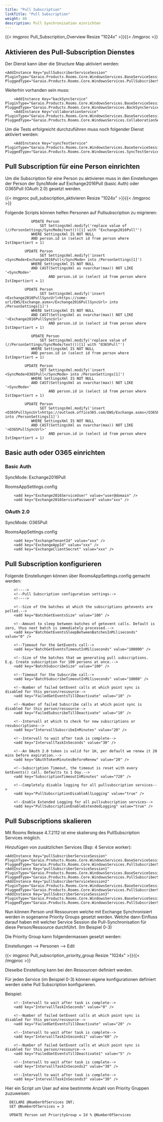```yaml
---
title: "Pull Subscription"
linkTitle: "Pull Subscription"
weight: 40
description: Pull Synchronisation einrichten
---
```


{{< imgproc Pull_Subscription_Overview Resize "1024x" >}}{{< /imgproc >}}

## Aktivieren des Pull-Subscription Dienstes

Der Dienst kann über die Structure Map aktiviert werden:

```
<AddInstance Key="pullSubscriberServiceSession" PluginType="Garaio.Products.Rooms.Core.WindowsServices.BaseServiceSession,Garaio.Products.Rooms.Core" PluggedType="Garaio.Products.Rooms.Core.WindowsServices.PullSubscriberService.PullSubscriberServiceSession,Garaio.Products.Rooms.Core"/>
```

Weiterhin vorhanden sein muss:

```
	<AddInstance Key="backSyncService" PluginType="Garaio.Products.Rooms.Core.WindowsServices.BaseServiceSession,Garaio.Products.Rooms.Core" PluggedType="Garaio.Products.Rooms.Core.WindowsServices.BackSyncService.BackSyncServiceSession,Garaio.Products.Rooms.Core"/>
	<AddInstance Key="collaborationService" PluginType="Garaio.Products.Rooms.Core.WindowsServices.BaseServiceSession,Garaio.Products.Rooms.Core" PluggedType="Garaio.Products.Rooms.Core.WindowsServices.CollaborationService.CollaborationServiceSession,Garaio.Products.Rooms.Core"/>
```
Um die Tests erfolgreicht durchzuführen muss noch folgender Dienst aktiviert werden:

```
	<AddInstance Key="syncTestService" PluginType="Garaio.Products.Rooms.Core.WindowsServices.BaseServiceSession,Garaio.Products.Rooms.Core" PluggedType="Garaio.Products.Rooms.Core.WindowsServices.SyncTestService.SyncTestServiceSession,Garaio.Products.Rooms.Core"/>
```

## Pull Subscription für eine Person einrichten

Um die Subscription für eine Person zu aktivieren muss in den Einstellungen der Person der SyncMode auf Exchange2016Pull (basic Auth) oder O365Pull (OAuth 2.0) gesetzt werden.

{{< imgproc pull_subscription_aktivieren Resize "1024x" >}}{{< /imgproc >}}

Folgende Scripts können helfen Personen auf Pullsubscription zu migrieren:

```
			UPDATE Person
                SET SettingsXml.modify('replace value of (//PersonSettings/SyncMode/text())[1] with "Exchange2016Pull"')
            WHERE SettingsXml IS NOT NULL 
            AND person.id in (select id from person where IstImportiert = 1)

         UPDATE Person
                SET SettingsXml.modify('insert <SyncMode>Exchange2016Pull</SyncMode> into /PersonSettings[1]')
            WHERE SettingsXml IS NOT NULL
            AND CAST(SettingsXml as nvarchar(max)) NOT LIKE '<SyncMode>'
		            AND person.id in (select id from person where IstImportiert = 1)  

		 UPDATE Person
                SET SettingsXml.modify('insert <Exchange2016PullSyncUrl>https://some-url/EWS/Exchange.asmx</Exchange2016PullSyncUrl> into /PersonSettings[1]')
            WHERE SettingsXml IS NOT NULL
            AND CAST(SettingsXml as nvarchar(max)) NOT LIKE '<Exchange2016PullSyncUrl>'
		            AND person.id in (select id from person where IstImportiert = 1)

```

```
			UPDATE Person
                SET SettingsXml.modify('replace value of (//PersonSettings/SyncMode/text())[1] with "O365Pull"')
            WHERE SettingsXml IS NOT NULL 
            AND person.id in (select id from person where IstImportiert = 1)

         UPDATE Person
                SET SettingsXml.modify('insert <SyncMode>O365Pull</SyncMode> into /PersonSettings[1]')
            WHERE SettingsXml IS NOT NULL
            AND CAST(SettingsXml as nvarchar(max)) NOT LIKE '<SyncMode>'
		            AND person.id in (select id from person where IstImportiert = 1)   

		 UPDATE Person
                SET SettingsXml.modify('insert <O365PullSyncUrl>https://outlook.office365.com/EWS/Exchange.asmx</O365PullSyncUrl> into /PersonSettings[1]')
            WHERE SettingsXml IS NOT NULL
            AND CAST(SettingsXml as nvarchar(max)) NOT LIKE '<O365PullSyncUrl>'
		            AND person.id in (select id from person where IstImportiert = 1)
```

## Basic auth oder O365 einrichten

### Basic Auth
SyncMode: Exchange2016Pull

RoomsAppSettings.config

```
	<add key="Exchange2016ServiceUser" value="user@domain" />
	<add key="Exchange2016ServicePassword" value="xxx" />
```

### OAuth 2.0
SyncMode: O365Pull

RoomsAppSettings.config

```
	<add key="ExchangeTenantId" value="xxx" />
	<add key="ExchangeAppId" value="xxx" />
	<add key="ExchangeClientSecret" value="xxx" />
```

## Pull Subscription konfigurieren

Folgende Einstellungen können über RoomsAppSettings.config gemacht werden:

```
	<!---->
	<!--Pull Subscription configuration settings-->
	<!---->

	<!--Size of the batches at which the subscriptions getevents are polled.-->
	<add key="BatchGetEventsSize" value="100" />

	<!--Amount to sleep between batches of getevent calls. Default is zero, thus next batch is immediately processed.-->
	<add key="BatchGetEventsSleepBetweenBatchesInMiliseconds" value="0" />

	<!--Timeout for the GetEvents call-->
	<add key="BatchGetEventsTimeoutInMiliseconds" value="100000" />

	<!--Size of the batches that we generating pull subscriptions. E.g. Create subscription for 100 persons at once.-->
	<add key="BatchSubscribeSize" value="100" />

	<!--Timeout for the Subscribe call-->
	<add key="BatchSubscribeTimeoutInMiliseconds" value="10000" />

	<!--Number of failed GetEvent calls at which point sync is disabled for this person/ressource-->
	<add key="FailedGetEventsTillDeactivate" value="10" />

	<!--Number of failed Subscribe calls at which point sync is disabled for this person/ressource-->
	<add key="FailedSubscribeTillDeactivate" value="10" />

	<!--Intervall at which to check for new subscriptions or resubscriptions-->
	<add key="IntervallSubscribeInMinutes" value="20" />

	<!--Intervall to wait after task is complete-->
	<add key="IntervallTaskInSeconds" value="30" />

	<!--An OAuth 2.0 token is valid for 1H, per default we renew it 20 mins before expiration.-->
	<add key="OAuthTokenMinutesBeforeRenew" value="20" />

	<!--Subscription Timeout, the timeout is reset with every GetEvents() call. Defaults to 1 Day.-->
	<add key="SubscriptionTimeoutInMinutes" value="720" />

	<!--Completely disable logging for all pullsubscription services-->
	<add key="PullSubscriptionDisableAllLogging" value="true" />

	<!--Enable Extended Logging for all pullsubscription services-->
	<add key="PullSubscriptionEnableExtendedLogging" value="true" />

```

## Pull Subscriptions skalieren

Mit Rooms Release 4.7.2112 ist eine skalierung des PullSubscription Services möglich.

Hinzufügen von zusätzlichen Services (Bsp: 4 Service worker):

```
<AddInstance Key="pullSubscriberServiceSession" PluginType="Garaio.Products.Rooms.Core.WindowsServices.BaseServiceSession,Garaio.Products.Rooms.Core" PluggedType="Garaio.Products.Rooms.Core.WindowsServices.PullSubscriberService.PullSubscriberServiceSession,Garaio.Products.Rooms.Core"/>
<AddInstance Key="pullSubscriberServiceSession1" PluginType="Garaio.Products.Rooms.Core.WindowsServices.BaseServiceSession,Garaio.Products.Rooms.Core" PluggedType="Garaio.Products.Rooms.Core.WindowsServices.PullSubscriberService.PullSubscriberServiceSession,Garaio.Products.Rooms.Core"/>
<AddInstance Key="pullSubscriberServiceSession2" PluginType="Garaio.Products.Rooms.Core.WindowsServices.BaseServiceSession,Garaio.Products.Rooms.Core" PluggedType="Garaio.Products.Rooms.Core.WindowsServices.PullSubscriberService.PullSubscriberServiceSession,Garaio.Products.Rooms.Core"/>
<AddInstance Key="pullSubscriberServiceSession3" PluginType="Garaio.Products.Rooms.Core.WindowsServices.BaseServiceSession,Garaio.Products.Rooms.Core" PluggedType="Garaio.Products.Rooms.Core.WindowsServices.PullSubscriberService.PullSubscriberServiceSession,Garaio.Products.Rooms.Core"/>
```

Nun können Person und Ressourcen welche mit Exchange Synchronisiert werden in sogenanne Priority Groups gesetzt werden. Welche dann Einfluss darauf haben mit welcher Service Session die Pull-Synchronisation für diese Person/Ressource durchführt. (Im Beispiel 0-3)

Die Priority Group kann folgendermassen gesetzt werden:

Einstellungen --> Personen --> Edit

{{< imgproc Pull_subscription_priority_group Resize "1024x" >}}{{< /imgproc >}}

Dieselbe Einstellung kann bei den Ressourcen definiert werden.

Für jeden Service (im Beispiel 0-3) können eigene konfigurationen definiert werden siehe Pull Subscription konfigurieren.

Beispiel:

```
	<!--Intervall to wait after task is complete-->
	<add key="IntervallTaskInSeconds" value="0" />

	<!--Number of failed GetEvent calls at which point sync is disabled for this person/ressource-->
	<add key="FailedGetEventsTillDeactivate" value="20" />

	<!--Intervall to wait after task is complete-->
	<add key="IntervallTaskInSeconds1" value="60" />

	<!--Number of failed GetEvent calls at which point sync is disabled for this person/ressource-->
	<add key="FailedGetEventsTillDeactivate1" value="5" />

	<!--Intervall to wait after task is complete-->
	<add key="IntervallTaskInSeconds2" value="30" />

	<!--Intervall to wait after task is complete-->
	<add key="IntervallTaskInSeconds3" value="30" />

```

Hier ein Script um User auf eine bestimmte Anzahl von Priority Gruppen zuzuweisen:

```
  DECLARE @NumberOfServices INT;
  SET @NumberOfServices = 3

  UPDATE Person set PriorityGroup = Id % @NumberOfServices
```

